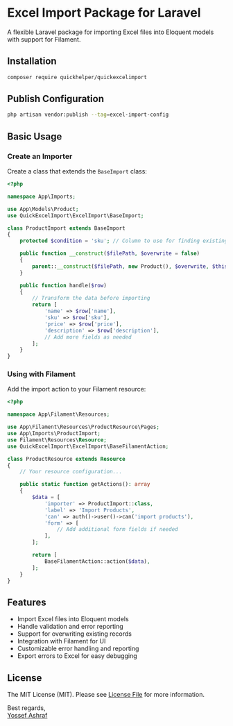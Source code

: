 # Excel Import Package for Laravel

A flexible Laravel package for importing Excel files into Eloquent models with support for Filament.

## Installation

```bash
composer require quickhelper/quickexcelimport
```

## Publish Configuration

```bash
php artisan vendor:publish --tag=excel-import-config
```

## Basic Usage

### Create an Importer

Create a class that extends the `BaseImport` class:

```php
<?php

namespace App\Imports;

use App\Models\Product;
use QuickExcelImport\ExcelImport\BaseImport;

class ProductImport extends BaseImport
{
    protected $condition = 'sku'; // Column to use for finding existing records

    public function __construct($filePath, $overwrite = false)
    {
        parent::__construct($filePath, new Product(), $overwrite, $this->condition);
    }

    public function handle($row)
    {
        // Transform the data before importing
        return [
            'name' => $row['name'],
            'sku' => $row['sku'],
            'price' => $row['price'],
            'description' => $row['description'],
            // Add more fields as needed
        ];
    }
}
```

### Using with Filament

Add the import action to your Filament resource:

```php
<?php

namespace App\Filament\Resources;

use App\Filament\Resources\ProductResource\Pages;
use App\Imports\ProductImport;
use Filament\Resources\Resource;
use QuickExcelImport\ExcelImport\BaseFilamentAction;

class ProductResource extends Resource
{
    // Your resource configuration...

    public static function getActions(): array
    {
        $data = [
            'importer' => ProductImport::class,
            'label' => 'Import Products',
            'can' => auth()->user()->can('import products'),
            'form' => [
                // Add additional form fields if needed
            ],
        ];

        return [
            BaseFilamentAction::action($data),
        ];
    }
}
```

## Features

- Import Excel files into Eloquent models
- Handle validation and error reporting
- Support for overwriting existing records
- Integration with Filament for UI
- Customizable error handling and reporting
- Export errors to Excel for easy debugging

## License

The MIT License (MIT). Please see [License File](LICENSE.md) for more information.

Best regards,  
[Yossef Ashraf](https://github.com/yossef-ashraf)